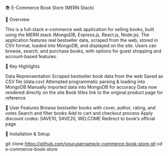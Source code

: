 📚 E-Commerce Book Store (MERN Stack)

🌟 Overview

This is a full-stack e-commerce web application for selling books, built using the MERN stack (MongoDB, Express.js, React.js, Node.js).
The application features real bestseller data, scraped from the web, stored in CSV format, loaded into MongoDB, and displayed on the site. Users can browse, search, and purchase books, with options for guest shopping and account-based features.

📌 Key Highlights

Data Reprensentation
Scraped bestseller book data from the web
Saved as CSV file (data.csv)
Attempted programmatic parsing & loading into MongoDB
Manually imported data into MongoDB for accuracy
Data now rendered directly on the site
Book titles link to the original product page for reference

🌟 User Features
Browse bestseller books with cover, author, rating, and votes
Search and filter books
Add to cart and checkout process
Apply discount codes: SAVE10, SAVE20, WELCOME
Redirect to book’s official page

🎯 Installation & Setup

git clone https://github.com/yourusername/e-commerce-book-store.git
cd e-commerce-book-store



